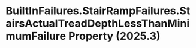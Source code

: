 # BuiltInFailures.StairRampFailures.StairsActualTreadDepthLessThanMinimumFailure Property (2025.3)

﻿